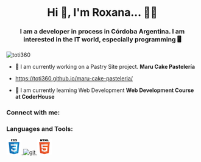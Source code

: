 <h1 align="center">Hi 👋, I'm Roxana... 👩‍💻</h1>
<h3 align="center">I am a developer in process in Córdoba Argentina. I am interested in the IT world, especially programming 🖥️</h3>

<p align="left"> <img src="https://komarev.com/ghpvc/?username=toti360&label=Profile%20views&color=0e75b6&style=flat" alt="toti360" /> </p>

- 🔭 I am currently working on a Pastry Site project. **Maru Cake Pastelería**
- https://toti360.github.io/maru-cake-pasteleria/

- 🌱 I am currently learning Web Development **Web Development Course at CoderHouse**

<h3 align="left">Connect with me:</h3>
<p align="left">
</p>

<h3 align="left">Languages and Tools:</h3>
<p align="left"> <a href="https://www.w3schools.com/css/" target="_blank" rel="noreferrer"> <img src="https://raw.githubusercontent.com/devicons/devicon/master/icons/css3/css3-original-wordmark.svg" alt="css3" width="40" height="40"/> </a> <a href="https://git-scm.com/" target="_blank" rel="noreferrer"> <img src="https://www.vectorlogo.zone/logos/git-scm/git-scm-icon.svg" alt="git" width="40" height="40"/> </a> <a href="https://www.w3.org/html/" target="_blank" rel="noreferrer"> <img src="https://raw.githubusercontent.com/devicons/devicon/master/icons/html5/html5-original-wordmark.svg" alt="html5" width="40" height="40"/> </a> </p>
